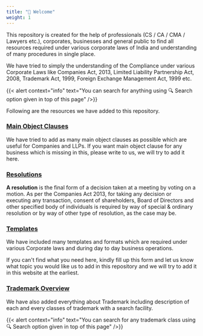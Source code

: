 ```yaml
---
title: "👋 Welcome"
weight: 1
---
```

This repository is created for the help of professionals (CS / CA / CMA / Lawyers etc.), corporates, businesses and general public to find all resources required under various corporate laws of India and understanding of many procedures in single place.

We have tried to simply the understanding of the Compliance under various Corporate Laws like Companies Act, 2013, Limited Liability Partnership Act, 2008, Trademark Act, 1999, Foreign Exchange Management Act, 1999 etc.

{{< alert context="info" text="You can search for anything using 🔍 Search option given in top of this page" />}}

Following are the resources we have added to this repository.

### [Main Object Clauses](docs/drafts-and-templates/main-object-clauses/)

We have tried to add as many main object clauses as possible which are useful for Companies and LLPs. If you want main object clause for any business which is missing in this, please write to us, we will try to add it here.

### [Resolutions](/docs/drafts-and-templates/resolutions)

**A resolution** is the final form of a decision taken at a meeting by voting on a motion. As per the Companies Act 2013, for taking any decision or executing any transaction, consent of shareholders, Board of Directors and other specified body of individuals is required by way of special & ordinary resolution or by way of other type of resolution, as the case may be.

### [Templates](/docs/drafts-and-templates/templates)

We have included many templates and formats which are required under various Corporate laws and during day to day business operations.

If you can't find what you need here, kindly fill up this form and let us know what topic you would like us to add in this repository and we will try to add it in this website at the earliest.

### [Trademark Overview](/docs/trademark/overview)

We have also added everything about Trademark including description of each and every classes of trademark with a search facility.

{{< alert context="info" text="You can search for any trademark class using 🔍 Search option given in top of this page" />}}